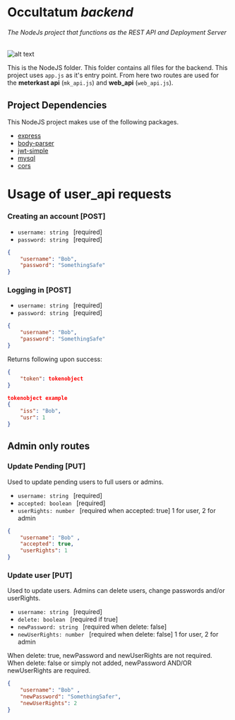 # Occultatum *backend*
###### The NodeJs project that functions as the REST API and Deployment Server
![alt text](https://www.shareicon.net/data/256x256/2015/10/06/112725_development_512x512.png)

This is the NodeJS folder. This folder contains all files for the backend.
This project uses `app.js` as it's entry point. From here two routes are used for the **meterkast api** (`mk_api.js`) and **web_api** (`web_api.js`).

## Project Dependencies

This NodeJS project makes use of the following packages.

- [express][express]
- [body-parser][body]
- [jwt-simple][jwt]
- [mysql][mysql]
- [cors][cors]

[jwt]: https://www.npmjs.com/package/jwt-simple
[express]: https://www.npmjs.com/package/express
[mysql]: https://www.npmjs.com/package/mysql
[body]: https://www.npmjs.com/package/body-parser
[cors]: https://www.npmjs.com/package/cors

# Usage of user_api requests
### Creating an account [POST]

* `username: string ` [required]
* `password: string ` [required]
```json
{
    "username": "Bob",
    "password": "SomethingSafe"
}
```
### Logging in [POST]
* `username: string ` [required]
* `password: string ` [required]
```json
{
    "username": "Bob",
    "password": "SomethingSafe"
}
```
Returns following upon success:
```json
{
    "token": tokenobject
}

tokenobject example
{
    "iss": "Bob",
    "usr": 1
}
```

## Admin only routes
### Update Pending [PUT]
Used to update pending users to full users or admins.

* `username: string ` [required]
* `accepted: boolean ` [required]
* `userRights: number ` [required when accepted: true] 1 for user, 2 for admin
```json
{
    "username": "Bob" ,
    "accepted": true,
    "userRights": 1
}
```
### Update user [PUT]
Used to update users. Admins can delete users, change passwords and/or userRights.

* `username: string ` [required]
* `delete: boolean ` [required if true]
* `newPassword: string ` [required when delete: false] 
* `newUserRights: number ` [required when delete: false] 1 for user, 2 for admin

When delete: true, newPassword and newUserRights are not required. When delete: false or simply not added, newPassword AND/OR newUserRights are required.
```json
{
    "username": "Bob" ,
    "newPassword": "SomethingSafer",
    "newUserRights": 2
}

